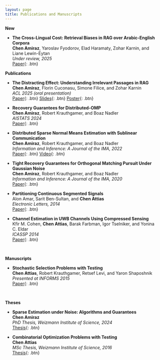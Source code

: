 ```yaml
---
layout: page
title: Publications and Manuscripts
---
```


**New**

- **The Cross-Lingual Cost: Retrieval Biases in RAG over Arabic-English Corpora**  
  **Chen Amiraz**, Yaroslav Fyodorov, Elad Haramaty, Zohar Karnin, and Liane Lewin-Eytan  
  *Under review, 2025*  
  [Paper](https://www.arxiv.org/abs/2507.07543){: .btn} 
  

**Publications**

- **The Distracting Effect: Understanding Irrelevant Passages in RAG**  
  **Chen Amiraz**, Florin Cuconasu, Simone Filice, and Zohar Karnin  
  *ACL 2025 (oral presentation)*  
  [Paper](https://arxiv.org/abs/2505.06914){: .btn} 
  [Slides](/static/projects/distracting_effect/ACL_2025_main-2310_slides.pdf){: .btn} 
  [Poster](/static/projects/distracting_effect/ACL_2025_main-2310_poster.pdf){: .btn} 

- **Recovery Guarantees for Distributed-OMP**  
  **Chen Amiraz**, Robert Krauthgamer, and Boaz Nadler  
  *AISTATS 2024*  
  [Paper](https://proceedings.mlr.press/v238/amiraz24a.html){: .btn} 



- **Distributed Sparse Normal Means Estimation with Sublinear Communication**  
  **Chen Amiraz**, Robert Krauthgamer, and Boaz Nadler  
  *Information and Inference: A Journal of the IMA, 2022*  
  [Paper](https://academic.oup.com/imaiai/advance-article-abstract/doi/10.1093/imaiai/iaab030/6524013){: .btn} 
  [Video](https://youtu.be/AA1HXm6SYno?si=J9IDSTQUUzEn-GVF){: .btn}  

- **Tight Recovery Guarantees for Orthogonal Matching Pursuit Under Gaussian Noise**  
  **Chen Amiraz**, Robert Krauthgamer, and Boaz Nadler  
  *Information and Inference: A Journal of the IMA, 2020*  
  [Paper](https://academic.oup.com/imaiai/advance-article/doi/10.1093/imaiai/iaaa021/5910437?guestAccessKey=0e55fec5-63c0-4804-ab9a-c64342ab48db){: .btn}

- **Partitioning Continuous Segmented Signals**  
  Alon Amar, Sarit Ben-Sultan, and **Chen Attias**  
  *Electronic Letters, 2014*  
  [Paper](https://ietresearch.onlinelibrary.wiley.com/doi/full/10.1049/el.2014.0951){: .btn} 

- **Channel Estimation in UWB Channels Using Compressed Sensing**  
  Kfir M. Cohen, **Chen Attias**, Barak Farbman, Igor Tselniker, and Yonina C. Eldar  
  *ICASSP 2014*  
  [Paper](http://ieeexplore.ieee.org/document/6853942/){: .btn} 



<br>

**Manuscripts**

- **Stochastic Selection Problems with Testing**  
  **Chen Attias**, Robert Krauthgamer, Retsef Levi, and Yaron Shaposhnik  
  *Presented at INFORMS 2015*  
  [Paper](https://ssrn.com/abstract=3076956){: .btn} 


<br>

**Theses**


- **Sparse Estimation under Noise: Algorithms and Guarantees**  
  **Chen Amiraz**  
  *PhD Thesis, Weizmann Institute of Science, 2024*  
  [Thesis](/static/pdf/ChenAmiraz-PhDThesis.pdf){: .btn} 
  


- **Combinatorial Optimization Problems with Testing**  
  **Chen Attias**  
  *MSc Thesis, Weizmann Institute of Science, 2016*  
  [Thesis](/static/pdf/ChenAttias-MScThesis.pdf){: .btn} 

<!--
  [Slides](/static/ppt/thesis_defense.pdf){: .btn} 
  [Video](https://www.youtube.com/watch?v=iKnCUHIgG7A){: .btn}  
  [Code](https://github.com/revdotcom/speech-datasets){: .btn} 

-->


